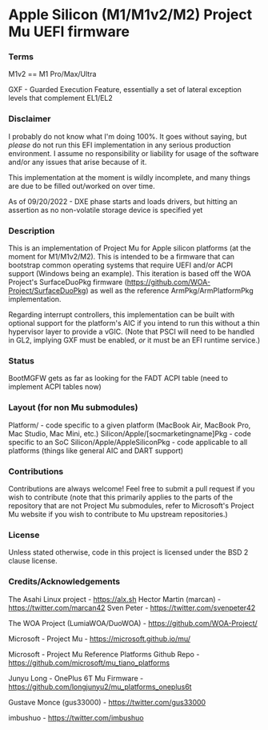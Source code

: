 Apple Silicon (M1/M1v2/M2) Project Mu UEFI firmware
===================================================

### Terms

M1v2 == M1 Pro/Max/Ultra

GXF - Guarded Execution Feature, essentially a set of lateral exception levels that complement EL1/EL2

### Disclaimer

I probably do not know what I'm doing 100%. It goes without saying, but *please* do not run this EFI implementation in any serious production environment. I assume no responsibility or liability for usage of the software and/or any issues that arise because of it.

This implementation at the moment is wildly incomplete, and many things are due to be filled out/worked on over time.

As of 09/20/2022 - DXE phase starts and loads drivers, but hitting an assertion as no non-volatile storage device is specified yet

### Description

This is an implementation of Project Mu for Apple silicon platforms (at the moment for M1/M1v2/M2). This is intended to be a firmware that can bootstrap common operating systems that require UEFI and/or ACPI support (Windows being an example). This iteration is based off the WOA Project's SurfaceDuoPkg firmware (https://github.com/WOA-Project/SurfaceDuoPkg) as well as the reference ArmPkg/ArmPlatformPkg implementation.

Regarding interrupt controllers, this implementation can be built with optional support for the platform's AIC if you intend to run this without a thin hypervisor layer to provide a vGIC.
(Note that PSCI will need to be handled in GL2, implying GXF must be enabled, *or* it must be an EFI runtime service.)

### Status

BootMGFW gets as far as looking for the FADT ACPI table (need to implement ACPI tables now)

### Layout (for non Mu submodules)

Platform/ - code specific to a given platform (MacBook Air, MacBook Pro, Mac Studio, Mac Mini, etc.)
Silicon/Apple/[socmarketingname]Pkg - code specific to an SoC
Silicon/Apple/AppleSiliconPkg - code applicable to all platforms (things like general AIC and DART support)

### Contributions

Contributions are always welcome! Feel free to submit a pull request if you wish to contribute (note that this primarily applies to the parts of the repository that are not Project Mu submodules, refer to Microsoft's Project Mu website if you wish to contribute to Mu upstream repositories.)

### License

Unless stated otherwise, code in this project is licensed under the BSD 2 clause license.

### Credits/Acknowledgements

The Asahi Linux project - https://alx.sh
    Hector Martin (marcan) - https://twitter.com/marcan42
    Sven Peter - https://twitter.com/svenpeter42

The WOA Project (LumiaWOA/DuoWOA) - https://github.com/WOA-Project/

Microsoft - Project Mu - https://microsoft.github.io/mu/

Microsoft - Project Mu Reference Platforms Github Repo - https://github.com/microsoft/mu_tiano_platforms

Junyu Long - OnePlus 6T Mu Firmware - https://github.com/longjunyu2/mu_platforms_oneplus6t

Gustave Monce (gus33000) - https://twitter.com/gus33000

imbushuo - https://twitter.com/imbushuo

